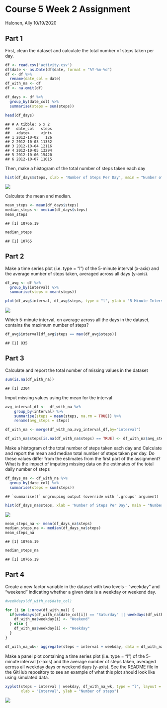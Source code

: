Course 5 Week 2 Assignment
================
Halonen, Ally
10/19/2020

## Part 1

First, clean the dataset and calculate the total number of steps taken
per day.

``` r
df <- read.csv('activity.csv')
df$date <- as.Date(df$date, format = "%Y-%m-%d")
df <- df %>%
  rename(date_col = date)
df_with_na <- df
df <- na.omit(df)

df_days <- df %>%
  group_by(date_col) %>%
  summarise(steps = sum(steps))

head(df_days)
```

    ## # A tibble: 6 x 2
    ##   date_col   steps
    ##   <date>     <int>
    ## 1 2012-10-02   126
    ## 2 2012-10-03 11352
    ## 3 2012-10-04 12116
    ## 4 2012-10-05 13294
    ## 5 2012-10-06 15420
    ## 6 2012-10-07 11015

Then, make a histogram of the total number of steps taken each day

``` r
hist(df_days$steps, xlab = 'Number of Steps Per Day', main = "Number of Steps")
```

![](PA1_template_files/figure-gfm/unnamed-chunk-2-1.png)<!-- -->

Calculate the mean and median.

``` r
mean_steps <- mean(df_days$steps)
median_steps <- median(df_days$steps)
mean_steps
```

    ## [1] 10766.19

``` r
median_steps
```

    ## [1] 10765

## Part 2

Make a time series plot (i.e. type = “l”) of the 5-minute interval
(x-axis) and the average number of steps taken, averaged across all days
(y-axis).

``` r
df_avg <- df %>%
  group_by(interval) %>%
  summarise(steps = mean(steps))

plot(df_avg$interval, df_avg$steps, type = "l", ylab = "5 Minute Interval", xlab = "Average Steps", main = "Average Number of Steps")
```

![](PA1_template_files/figure-gfm/unnamed-chunk-4-1.png)<!-- -->

Which 5-minute interval, on average across all the days in the dataset,
contains the maximum number of steps?

``` r
df_avg$interval[df_avg$steps == max(df_avg$steps)]
```

    ## [1] 835

## Part 3

Calculate and report the total number of missing values in the dataset

``` r
sum(is.na(df_with_na))
```

    ## [1] 2304

Imput missing values using the mean for the interval

``` r
avg_interval_df <-  df_with_na %>%
    group_by(interval) %>%
    summarise(steps = mean(steps, na.rm = TRUE)) %>%
    rename(avg_steps = steps)

df_with_na <- merge(df_with_na,avg_interval_df,by="interval")

df_with_na$steps[is.na(df_with_na$steps) == TRUE] <- df_with_na$avg_steps[is.na(df_with_na$steps) == TRUE]
```

Make a histogram of the total number of steps taken each day and
Calculate and report the mean and median total number of steps taken per
day. Do these values differ from the estimates from the first part of
the assignment? What is the impact of imputing missing data on the
estimates of the total daily number of steps

``` r
df_days_na <- df_with_na %>%
  group_by(date_col) %>%
  summarise(steps = sum(steps))
```

    ## `summarise()` ungrouping output (override with `.groups` argument)

``` r
hist(df_days_na$steps, xlab = 'Number of Steps Per Day', main = "Number of Steps")
```

![](PA1_template_files/figure-gfm/unnamed-chunk-8-1.png)<!-- -->

``` r
mean_steps_na <- mean(df_days_na$steps)
median_steps_na <- median(df_days_na$steps)
mean_steps_na
```

    ## [1] 10766.19

``` r
median_steps_na
```

    ## [1] 10766.19

## Part 4

Create a new factor variable in the dataset with two levels – “weekday”
and “weekend” indicating whether a given date is a weekday or weekend
day.

``` r
#weekdays(df_with_na$date_col)

for (i in 1:nrow(df_with_na)) {
  if(weekdays(df_with_na$date_col[i]) == "Saturday" || weekdays(df_with_na$date_col[i]) == "Sunday") {
    df_with_na$weekday[i] <- "Weekend"
  } else {
    df_with_na$weekday[i] <- "Weekday"
  }
}

df_with_na_wk<- aggregate(steps ~ interval + weekday, data = df_with_na, mean)
```

Make a panel plot containing a time series plot (i.e. type = “l”) of the
5-minute interval (x-axis) and the average number of steps taken,
averaged across all weekday days or weekend days (y-axis). See the
README file in the GitHub repository to see an example of what this plot
should look like using simulated data.

``` r
xyplot(steps ~ interval | weekday, df_with_na_wk, type = "l", layout = c(1, 2), 
       xlab = "Interval", ylab = "Number of steps")
```

![](PA1_template_files/figure-gfm/unnamed-chunk-10-1.png)<!-- -->
